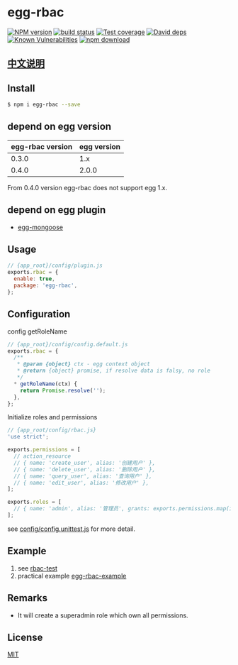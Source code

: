 # egg-rbac

[![NPM version][npm-image]][npm-url]
[![build status][travis-image]][travis-url]
[![Test coverage][codecov-image]][codecov-url]
[![David deps][david-image]][david-url]
[![Known Vulnerabilities][snyk-image]][snyk-url]
[![npm download][download-image]][download-url]

[npm-image]: https://img.shields.io/npm/v/egg-rbac.svg?style=flat-square
[npm-url]: https://npmjs.org/package/egg-rbac
[travis-image]: https://img.shields.io/travis/lidianhao123/egg-rbac.svg?style=flat-square
[travis-url]: https://travis-ci.org/lidianhao123/egg-rbac
[codecov-image]: https://img.shields.io/codecov/c/github/lidianhao123/egg-rbac.svg?style=flat-square
[codecov-url]: https://codecov.io/github/lidianhao123/egg-rbac?branch=master
[david-image]: https://img.shields.io/david/lidianhao123/egg-rbac.svg?style=flat-square
[david-url]: https://david-dm.org/lidianhao123/egg-rbac
[snyk-image]: https://snyk.io/test/npm/egg-rbac/badge.svg?style=flat-square
[snyk-url]: https://snyk.io/test/npm/egg-rbac
[download-image]: https://img.shields.io/npm/dm/egg-rbac.svg?style=flat-square
[download-url]: https://npmjs.org/package/egg-rbac

<!--
Description here.
-->
## [中文说明](./README.zh_CN.md)

## Install

```bash
$ npm i egg-rbac --save
```

## depend on egg version

egg-rbac version | egg version
--- | ---
0.3.0 | 1.x
0.4.0 | 2.0.0

From 0.4.0 version egg-rbac does not support egg 1.x.

## depend on egg plugin

- [egg-mongoose](https://github.com/eggjs/egg-mongoose)

## Usage

```js
// {app_root}/config/plugin.js
exports.rbac = {
  enable: true,
  package: 'egg-rbac',
};
```

## Configuration

config getRoleName
```js
// {app_root}/config/config.default.js
exports.rbac = {
  /**
   * @param {object} ctx - egg context object
   * @return {object} promise, if resolve data is falsy, no role
   */
  * getRoleName(ctx) {
    return Promise.resolve('');
  },
};
```

Initialize roles and permissions
```js
// {app_root/config/rbac.js}
'use strict';

exports.permissions = [
  // action_resource
  // { name: 'create_user', alias: '创建用户' },
  // { name: 'delete_user', alias: '删除用户' },
  // { name: 'query_user', alias: '查询用户' },
  // { name: 'edit_user', alias: '修改用户' },
];

exports.roles = [
  // { name: 'admin', alias: '管理员', grants: exports.permissions.map(item => item.name) },
];
```

see [config/config.unittest.js](./test/fixtures/apps/rbac-test/config/config.unittest.js) for more detail.

## Example

1. see [rbac-test](./test/fixtures/apps/rbac-test/)
2. practical example [egg-rbac-example](https://github.com/lidianhao123/egg-rbac-example)

## Remarks

- It will create a superadmin role which own all permissions.

## License

[MIT](LICENSE)

